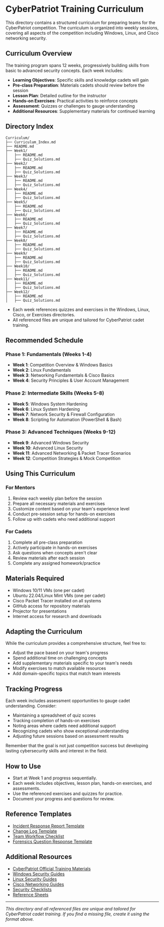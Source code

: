 # CyberPatriot Training Curriculum

This directory contains a structured curriculum for preparing teams for the CyberPatriot competition. The curriculum is organized into weekly sessions, covering all aspects of the competition including Windows, Linux, and Cisco networking security.

## Curriculum Overview

The training program spans 12 weeks, progressively building skills from basic to advanced security concepts. Each week includes:

- **Learning Objectives**: Specific skills and knowledge cadets will gain
- **Pre-class Preparation**: Materials cadets should review before the session
- **Lesson Plan**: Detailed outline for the instructor
- **Hands-on Exercises**: Practical activities to reinforce concepts
- **Assessment**: Quizzes or challenges to gauge understanding
- **Additional Resources**: Supplementary materials for continued learning

## Directory Index

```
Curriculum/
├── Curriculum_Index.md
├── README.md
├── Week1/
│   ├── README.md
│   ├── Quiz_Solutions.md
├── Week2/
│   ├── README.md
│   ├── Quiz_Solutions.md
├── Week3/
│   ├── README.md
│   ├── Quiz_Solutions.md
├── Week4/
│   ├── README.md
│   ├── Quiz_Solutions.md
├── Week5/
│   ├── README.md
│   ├── Quiz_Solutions.md
├── Week6/
│   ├── README.md
│   ├── Quiz_Solutions.md
├── Week7/
│   ├── README.md
│   ├── Quiz_Solutions.md
├── Week8/
│   ├── README.md
│   ├── Quiz_Solutions.md
├── Week9/
│   ├── README.md
│   ├── Quiz_Solutions.md
├── Week10/
│   ├── README.md
│   ├── Quiz_Solutions.md
├── Week11/
│   ├── README.md
│   ├── Quiz_Solutions.md
├── Week12/
│   ├── README.md
│   ├── Quiz_Solutions.md
```

- Each week references quizzes and exercises in the Windows, Linux, Cisco, or Exercises directories.
- All referenced files are unique and tailored for CyberPatriot cadet training.

## Recommended Schedule

### Phase 1: Fundamentals (Weeks 1-4)
- **Week 1**: Competition Overview & Windows Basics
- **Week 2**: Linux Fundamentals
- **Week 3**: Networking Fundamentals & Cisco Basics
- **Week 4**: Security Principles & User Account Management

### Phase 2: Intermediate Skills (Weeks 5-8)
- **Week 5**: Windows System Hardening
- **Week 6**: Linux System Hardening
- **Week 7**: Network Security & Firewall Configuration
- **Week 8**: Scripting for Automation (PowerShell & Bash)

### Phase 3: Advanced Techniques (Weeks 9-12)
- **Week 9**: Advanced Windows Security
- **Week 10**: Advanced Linux Security
- **Week 11**: Advanced Networking & Packet Tracer Scenarios
- **Week 12**: Competition Strategies & Mock Competition

## Using This Curriculum

### For Mentors

1. Review each weekly plan before the session
2. Prepare all necessary materials and exercises
3. Customize content based on your team's experience level
4. Conduct pre-session setup for hands-on exercises
5. Follow up with cadets who need additional support

### For Cadets

1. Complete all pre-class preparation
2. Actively participate in hands-on exercises
3. Ask questions when concepts aren't clear
4. Review materials after each session
5. Complete any assigned homework/practice

## Materials Required

- Windows 10/11 VMs (one per cadet)
- Ubuntu 22.04/Linux Mint VMs (one per cadet)
- Cisco Packet Tracer installed on all systems
- GitHub access for repository materials
- Projector for presentations
- Internet access for research and downloads

## Adapting the Curriculum

While the curriculum provides a comprehensive structure, feel free to:

- Adjust the pace based on your team's progress
- Spend additional time on challenging concepts
- Add supplementary materials specific to your team's needs
- Modify exercises to match available resources
- Add domain-specific topics that match team interests

## Tracking Progress

Each week includes assessment opportunities to gauge cadet understanding. Consider:

- Maintaining a spreadsheet of quiz scores
- Tracking completion of hands-on exercises
- Noting areas where cadets need additional support
- Recognizing cadets who show exceptional understanding
- Adjusting future sessions based on assessment results

Remember that the goal is not just competition success but developing lasting cybersecurity skills and interest in the field.

## How to Use

- Start at Week 1 and progress sequentially.
- Each week includes objectives, lesson plan, hands-on exercises, and assessments.
- Use the referenced exercises and quizzes for practice.
- Document your progress and questions for review.

## Reference Templates

- [Incident Response Report Template](../Resources/Templates/Incident_Response_Report_Template.md)
- [Change Log Template](../Resources/Templates/Change_Log_Template.md)
- [Team Workflow Checklist](../Resources/Templates/Team_Workflow_Checklist.md)
- [Forensics Question Response Template](../Resources/Templates/Forensics_Question_Response_Template.md)

## Additional Resources

- [CyberPatriot Official Training Materials](https://www.uscyberpatriot.org/competition/training-materials)
- [Windows Security Guides](../Windows/Guides/)
- [Linux Security Guides](../Linux/Guides/)
- [Cisco Networking Guides](../Cisco/Guides/)
- [Security Checklists](../Checklists/)
- [Reference Sheets](../Resources/References/)

---
*This directory and all referenced files are unique and tailored for CyberPatriot cadet training. If you find a missing file, create it using the format above.*
